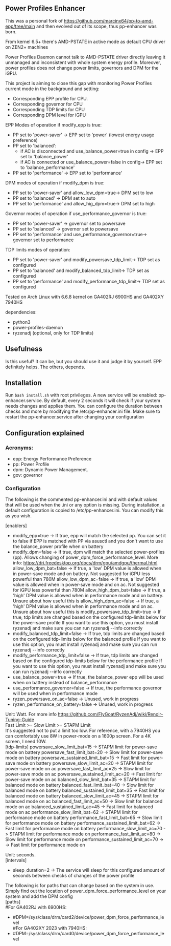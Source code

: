 ## Power Profiles Enhancer

This was a personal fork of https://github.com/marcinx64/pp-to-amd-epp/tree/main and then evolved out of its
scope, thus pp-enhancer was born.

From kernel 6.5+ there's AMD-PSTATE in active mode as default CPU driver on ZEN2+ machines

Power Profiles Daemon cannot talk to AMD-PSTATE driver directly leaving it unmanaged and inconsistent with whole system
energy profile. Moreover, power profiles does not change power limits, governors and DPM for the iGPU.

This project is aiming to close this gap with monitoring Power Profiles current mode in the background and setting:

* Corresponding EPP profile for CPU.
* Corresponding governor for CPU
* Corresponding TDP limits for CPU
* Corresponding DPM level for iGPU


EPP Modes of operation if modify_epp is true:

* PP set to 'power-saver' -> EPP set to 'power' (lowest energy usage preference)
* PP set to 'balanced':
    * if AC is disconnected and use_balance_power=true in config -> EPP set to 'balance_power'
    * if AC is connected or use_balance_power=false in config-> EPP set to 'balance_performance'
* PP set to 'performance' -> EPP set to 'performance'

DPM modes of operation if modify_dpm is true:

* PP set to 'power-saver' and allow_low_dpm=true-> DPM set to low
* PP set to 'balanced' -> DPM set to auto
* PP set to 'performance' and allow_hig_dpm=true-> DPM set to high

Governor modes of operation if use_performance_governor is true:

* PP set to 'power-saver' -> governor set to powersave
* PP set to 'balanced' -> governor set to powersave
* PP set to 'performance' and use_performance_governor=true-> governor set to performance

TDP limits modes of operation:

* PP set to 'power-saver' and modify_powersave_tdp_limit-> TDP set as configured
* PP set to 'balanced' and modify_balanced_tdp_limit-> TDP set as configured
* PP set to 'performance' and modify_performance_tdp_limit-> TDP set as configured

Tested on Arch Linux with 6.6.8 kernel on GA402RJ 6900HS and GA402XY 7940HS

dependencies:
* python3
* power-profiles-daemon
* ryzenadj (optional, only for TDP limits)

## Usefulness

Is this useful? It can be, but you should use it and judge it by yourself.
EPP definitely helps. The others, depends.

## Installation

Run ```bash install.sh``` with root privileges. A new service will be enabled: pp-enhancer.service. By default, every 2 seconds it will check if your system needs changes and applies them. You can configure the duration between checks and more by modifying the /etc/pp-enhancer.ini file. Make sure to restart the pp-enhancer.service after changing your configuration

## Configuration explained

### Acronyms:
* epp: Energy Performance Preference
* pp: Power Profile
* dpm: Dynamic Power Management.
* gov: governor

### Configuration

The following is the commented pp-enhancer.ini and with default values that will be used when the .ini or any option
is missing. During installation, a default configuration is copied to /etc/pp-enhancer.ini. You can modify this as you wish.

[enablers]
* modify_epp=true -> If true, epp will match the selected pp. You can set it to false if EPP is matched with PP via asusctl
                    and you don't want to use the balance_power profile when on battery
* modify_dpm=false  -> If true, dpm will match the selected power-profiles (pp). Allows changing of 
                     power_dpm_force_performance_level. More info: https://dri.freedesktop.org/docs/drm/gpu/amdgpu/thermal.html
allow_low_dpm_bat=false -> If true, a 'low' DPM value is allowed when in power-save mode and on battery. Not suggested for iGPU less powerful than 780M
allow_low_dpm_ac=false -> If true, a 'low' DPM value is allowed when in power-save mode and on ac. Not suggested for iGPU less powerful than 780M
allow_high_dpm_bat=false -> If true, a 'high' DPM value is allowed when in performance mode and on battery. Unsure about how useful this is
allow_high_dpm_ac=false -> If true, a 'high' DPM value is allowed when in performance mode and on ac. Unsure about how useful this is
modify_powersave_tdp_limit=true -> If true, tdp limits are changed based on the configured tdp-limits below for the power-save profile
                    If you want to use this option, you must install ryzenadj and make sure you can run ryzenadj --info correctly
* modify_balanced_tdp_limit=false -> If true, tdp limits are changed based on the configured tdp-limits below for the balanced profile
                    If you want to use this option, you must install ryzenadj and make sure you can run ryzenadj --info correctly
* modify_performance_tdp_limit=false -> If true, tdp limits are changed based on the configured tdp-limits below for the performance profile
                    If you want to use this option, you must install ryzenadj and make sure you can run ryzenadj --info correctly
* use_balance_power=true -> If true, the balance_power epp will be used when on battery instead of balance_performance
* use_performance_governor=false -> If true, the performance governor will be used when in performance mode
* ryzen_powersave_on_ac=false -> Unused, work in progress
* ryzen_performance_on_battery=false -> Unused, work in progress


Unit: Watt. For more info 
https://github.com/FlyGoat/RyzenAdj/wiki/Renoir-Tuning-Guide  
Fast Limit >= Slow Limit >= STAPM Limit  
It's suggested not to put a limit too low.  For reference, with a 7940HS you can comfortably use 8W in power-mode on a 
1600p screen. For a 4K screen, I need 10W.  
[tdp-limits] 
powersave_slow_limit_bat=15 ->  STAPM limit for power-save mode on battery
powersave_fast_limit_bat=20 -> Slow limit for power-save mode on battery
powersave_sustained_limit_bat=15 -> Fast limit for power-save mode on battery
powersave_slow_limit_ac=20 ->  STAPM limit for power-save mode on ac
powersave_fast_limit_ac=25 -> Slow limit for power-save mode on ac
powersave_sustained_limit_ac=20 -> Fast limit for power-save mode on ac
balanced_slow_limit_bat=35 -> STAPM limit for balanced mode on battery
balanced_fast_limit_bat=40 -> Slow limit for balanced mode on battery
balanced_sustained_limit_bat=35 -> Fast limit for balanced mode on battery
balanced_slow_limit_ac=45 -> STAPM limit for balanced mode on ac
balanced_fast_limit_ac=50 -> Slow limit for balanced mode on ac
balanced_sustained_limit_ac=45 -> Fast limit for balanced mode on ac
performance_slow_limit_bat=62 ->  STAPM limit for performance mode on battery
performance_fast_limit_bat=65 -> Slow limit for performance mode on battery
performance_sustained_limit_bat=62 -> Fast limit for performance mode on battery
performance_slow_limit_ac=70 -> STAPM limit for performance mode on
performance_fast_limit_ac=80 -> Slow limit for performance mode on
performance_sustained_limit_ac=70 -> -> Fast limit for performance mode on

Unit: seconds.  
[intervals]
* sleep_duration=2 -> The service will sleep for this configured amount of seconds between checks of changes
                    of the power profile


The following is for paths that can change based on the system in use. Simply find out the location of 
power_dpm_force_performance_level on your system and add the DPM config  
[paths]  
#For GA402RJ with 6900HS:
* #DPM=/sys/class/drm/card2/device/power_dpm_force_performance_level  
#For GA402XY 2023 with 7940HS:
* #DPM=/sys/class/drm/card0/device/power_dpm_force_performance_level
